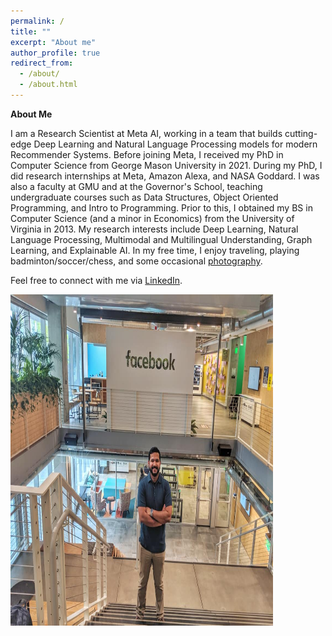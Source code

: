 ```yaml
---
permalink: /
title: ""
excerpt: "About me"
author_profile: true
redirect_from: 
  - /about/
  - /about.html
---
```


**About Me**


I am a Research Scientist at Meta AI, working in a team that builds cutting-edge Deep Learning and Natural Language Processing models for modern Recommender Systems. Before joining Meta, I received my PhD in Computer Science from George Mason University in 2021. During my PhD, I did research internships at Meta, Amazon Alexa, and NASA Goddard. I was also a faculty at GMU and at the Governor's School, teaching undergraduate courses such as Data Structures, Object Oriented Programming, and Intro to Programming. Prior to this, I obtained my BS in Computer Science (and a minor in Economics) from the University of Virginia in 2013. My research interests include Deep Learning, Natural Language Processing, Multimodal and Multilingual Understanding, Graph Learning, and Explainable AI. In my free time, I enjoy traveling, playing badminton/soccer/chess, and some occasional [photography](https://www.instagram.com/jikri_photography/). 


Feel free to connect with me via [LinkedIn](https://www.linkedin.com/in/jitinkrishnan).

<img src='/images/fb_jitin.jpg' width="420" height="530">
